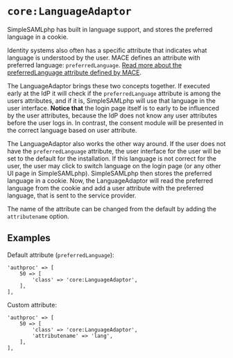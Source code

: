 `core:LanguageAdaptor`
======================

SimpleSAMLphp has built in language support, and stores the preferred language in a cookie.

Identity systems also often has a specific attribute that indicates what language is understood by the user.
MACE defines an attribute with preferred language: `preferredLanguage`.
[Read more about the preferredLanguage attribute defined by MACE](https://tools.ietf.org/html/rfc2798#section-2.7).

The LanguageAdaptor brings these two concepts together.
If executed early at the IdP it will check if the `preferredLanguage` attribute is among the users attributes, and if it is, SimpleSAMLphp will use that language in the user interface.
**Notice that** the login page itself is to early to be influenced by the user attributes, because the IdP does not know any user attributes before the user logs in.
In contrast, the consent module will be presented in the correct language based on user attribute.

The LanguageAdaptor also works the other way around.
If the user does not have the `preferredLanguage` attribute, the user interface for the user will be set to the default for the installation.
If this language is not correct for the user, the user may click to switch language on the login page (or any other UI page in SimpleSAMLphp).
SimpleSAMLphp then stores the preferred language in a cookie.
Now, the LanguageAdaptor will read the preferred language from the cookie and add a user attribute with the preferred language, that is sent to the service provider.

The name of the attribute can be changed from the default by adding the `attributename` option.

Examples
--------

Default attribute (`preferredLanguage`):

    'authproc' => [
        50 => [
            'class' => 'core:LanguageAdaptor',
        ],
    ],

Custom attribute:

    'authproc' => [
        50 => [
            'class' => 'core:LanguageAdaptor',
            'attributename' => 'lang',
        ],
    ],
